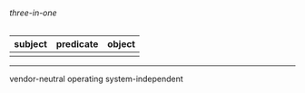 ###### three-in-one

| subject  | predicate | object        |
|:---------|:----------|:--------------|
|          |           |               |

* * *

vendor-neutral
operating system-independent
